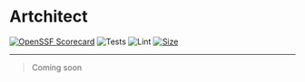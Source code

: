 # Artchitect

[![OpenSSF Scorecard](https://api.securityscorecards.dev/projects/github.com/mateonunez/oblivion/badge)](https://api.securityscorecards.dev/projects/github.com/mateonunez/oblivion)
![Tests](https://github.com/mateonunez/architect/actions/workflows/archivel-tests.yml/badge.svg)
![Lint](https://github.com/mateonunez/architect/actions/workflows/archivel-quality.yml/badge.svg)
[![Size](https://img.shields.io/github/repo-size/mateonunez/architect?color=f48041&label=repo%20size&logo=git&logoColor=white)](https://github.com/mateonunez/architect)

---

> Coming soon
